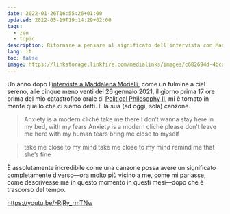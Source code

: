 ```yaml
---
date: 2022-01-26T16:55:26+01:00
updated: 2022-05-19T19:14:29+02:00
tags:
  - zen
  - topic
description: Ritornare a pensare al significato dell’intervista con Manuela Morielli e della sua canzone, un anno dopo
lang: it
toc: false
image: https://linkstorage.linkfire.com/medialinks/images/c682694d-4bca-4210-9c51-e94dc48b5948/artwork-440x440.jpg
---
```

Un anno dopo l’[intervista a Maddalena Morielli](https://cloud.tommi.space/s/BTH9oEFig4BTXGM 'L’originale dell’intervista a maddalena, mai pubblicata'), come un fulmine a ciel sereno, alle cinque meno venti del 26 gennaio 2021, il giorno prima 17 ore prima del mio catastrofico orale di [Political Philosophy II](https://www.unive.it/data/course/332080 'Political Philosophy II course page - Università Ca’ Foscari di Venezia'), mi è tornato in mente quello che ci siamo detti. E la sua (ad oggi, sola) canzone.

> Anxiety is a modern cliché
> take me there I don’t wanna stay here
> in my bed, with my fears
> Anxiety is a modern cliché
> please don’t leave me here
> with my human tears
> bring me close to myself

> take me close to my mind
> take me close to my mind
> remind me that she’s fine

È assolutamente incredibile come una canzone possa avere un significato completamente diverso—ora molto più vicino a me, come mi parlasse, come descrivesse me in questo momento in questi mesi—dopo che è trascorso del tempo.

https://youtu.be/-RjRy_rmTNw